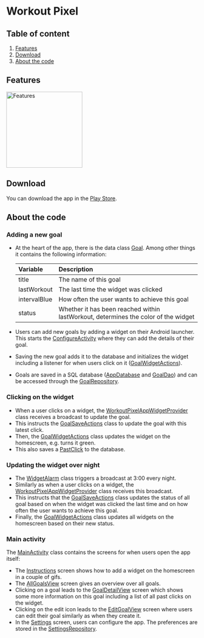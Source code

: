 # Workout Pixel

## Table of content
1. [Features](#Features)
2. [Download](#Download)
3. [About the code](#About-the-code)

## Features
<img src="/workoutpixel/src/main/res/drawable-v24/instructions_pitch.png" alt="Features" width="200"/>

## Download
You can download the app in the [Play Store](https://play.google.com/store/apps/details?id=ch.karimattia.workoutpixel).

## About the code
### Adding a new goal
* At the heart of the app, there is the data class [Goal](/workoutpixel/src/main/java/ch/karimattia/workoutpixel/data/Goal.kt). Among other things it contains the following information:

	| Variable      | Description          														|
	| :--- 					| :--- 																						|
	| title 				| The name of this goal 													|
	| lastWorkout 	| The last time the widget was clicked 						|
	| intervalBlue 	| How often the user wants to achieve this goal 	|
	| status 				| Whether it has been reached within lastWorkout, determines the color of the widget |

* Users can add new goals by adding a widget on their Android launcher. This starts the [ConfigureActivity](/workoutpixel/src/main/java/ch/karimattia/workoutpixel/activities/ConfigureActivity.kt) where they can add the details of their goal. 
* Saving the new goal adds it to the database and initializes the widget including a listener for when users click on it ([GoalWidgetActions](/workoutpixel/src/main/java/ch/karimattia/workoutpixel/core/GoalWidgetActions.kt)).
* Goals are saved in a SQL database ([AppDatabase](/workoutpixel/src/main/java/ch/karimattia/workoutpixel/data/AppDatabase.kt) and [GoalDao](/workoutpixel/src/main/java/ch/karimattia/workoutpixel/data/GoalDao.kt)) and can be accessed through the [GoalRepository](/workoutpixel/src/main/java/ch/karimattia/workoutpixel/data/GoalRepository.kt).

### Clicking on the widget
* When a user clicks on a widget, the [WorkoutPixelAppWidgetProvider](/workoutpixel/src/main/java/ch/karimattia/workoutpixel/core/WorkoutPixelAppWidgetProvider.kt) class receives a broadcast to update the goal.
* This instructs the [GoalSaveActions](/workoutpixel/src/main/java/ch/karimattia/workoutpixel/core/GoalSaveActions.kt) class to update the goal with this latest click.
* Then, the [GoalWidgetActions](/workoutpixel/src/main/java/ch/karimattia/workoutpixel/core/GoalWidgetActions.kt) class updates the widget on the homescreen, e.g. turns it green.
* This also saves a [PastClick](/workoutpixel/src/main/java/ch/karimattia/workoutpixel/data/PastWorkout.kt) to the database.

### Updating the widget over night
* The [WidgetAlarm](/workoutpixel/src/main/java/ch/karimattia/workoutpixel/core/WidgetAlarm.kt) class triggers a broadcast at 3:00 every night.
* Similarly as when a user clicks on a widget, the [WorkoutPixelAppWidgetProvider](/workoutpixel/src/main/java/ch/karimattia/workoutpixel/core/WorkoutPixelAppWidgetProvider.kt) class receives this broadcast.
* This instructs that the [GoalSaveActions](/workoutpixel/src/main/java/ch/karimattia/workoutpixel/core/GoalSaveActions.kt) class updates the status of all goal based on when the widget was clicked the last time and on how often the user wants to achieve this goal.
* Finally, the [GoalWidgetActions](/workoutpixel/src/main/java/ch/karimattia/workoutpixel/core/GoalWidgetActions.kt) class updates all widgets on the homescreen based on their new status.

### Main activity
The [MainActivity](/workoutpixel/src/main/java/ch/karimattia/workoutpixel/activities/MainActivity.kt) class contains the screens for when users open the app itself:
* The [Instructions](/workoutpixel/src/main/java/ch/karimattia/workoutpixel/composables/Instructions.kt) screen shows how to add a widget on the homescreen in a couple of gifs.
* The [AllGoalsView](/workoutpixel/src/main/java/ch/karimattia/workoutpixel/composables/AllGoalsView.kt) screen gives an overview over all goals.
* Clicking on a goal leads to the [GoalDetailView](/workoutpixel/src/main/java/ch/karimattia/workoutpixel/composables/GoalDetailView.kt) screen which shows some more information on this goal including a list of all past clicks on the widget.
* Clicking on the edit icon leads to the [EditGoalView](/workoutpixel/src/main/java/ch/karimattia/workoutpixel/composables/EditGoalView.kt) screen where users can edit their goal similarly as when they create it.
* In the [Settings](/workoutpixel/src/main/java/ch/karimattia/workoutpixel/composables/Settings.kt) screen, users can configure the app. The preferences are stored in the [SettingsRepository](/workoutpixel/src/main/java/ch/karimattia/workoutpixel/data/SettingsRepository.kt).

